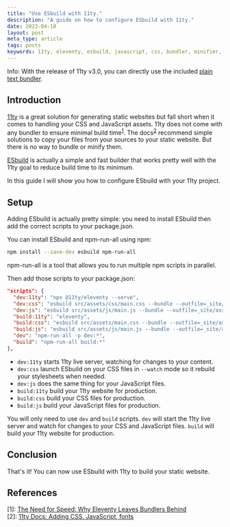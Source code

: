 ```yaml
---
title: "Use ESbuild with 11ty."
description: "A guide on how to configure ESbuild with 11ty."
date: 2023-04-10
layout: post
meta_type: article
tags: posts
keywords: 11ty, eleventy, esbuild, javascript, css, bundler, minifier, static website, static site generator, bundler
---
```


<div class="alert alert-info">
  Info: With the release of 11ty v3.0, you can directly use the included <a href="https://www.11ty.dev/docs/plugins/bundle/">plain text bundler</a>.
</div>

## Introduction

[11ty](https://www.11ty.dev/) is a great solution for generating static websites but fall short when it comes to handling your CSS and JavaScript assets. 11ty does not come with any bundler to ensure minimal build time<sup>[1][1]</sup>. The docs<sup>[2][2]</sup> recommend simple solutions to copy your files from your sources to your static website. But there is no way to bundle or minify them.

[ESbuild](https://esbuild.github.io/) is actually a simple and fast builder that works pretty well with the 11ty goal to reduce build time to its minimum.

In this guide I will show you how to configure ESbuild with your 11ty project.

## Setup

Adding ESbuild is actually pretty simple: you need to install ESbuild then add the correct scripts to your package.json.

You can install ESbuild and npm-run-all using npm:
```bash
npm install --save-dev esbuild npm-run-all
```

npm-run-all is a tool that allows you to run multiple npm scripts in parallel.

Then add those scripts to your package.json:
```json
"scripts": {
  "dev:11ty": "npx @11ty/eleventy --serve",
  "dev:css": "esbuild src/assets/css/main.css --bundle --outfile=_site/assets/css/main.css --watch --sourcemap",
  "dev:js": "esbuild src/assets/js/main.js --bundle --outfile=_site/assets/js/main.js --watch --sourcemap",
  "build:11ty": "eleventy",
  "build:css": "esbuild src/assets/main.css --bundle --outfile=_site/assets/css/main.css --minify",
  "build:js": "esbuild src/assets/js/main.js --bundle --outfile=_site/assets/js/main.js --minify",
  "dev": "npm-run-all -p dev:*",
  "build": "npm-run-all build:*"
},
```

- `dev:11ty` starts 11ty live server, watching for changes to your content.
- `dev:css` launch ESbuild on your CSS files in `--watch` mode so it rebuild your stylesheets when needed.
- `dev:js` does the same thing for your JavaScript files.
- `build:11ty` build your 11ty website for production.
- `build:css` build your CSS files for production.
- `build:js` build your JavaScript files for production.

You will only need to use `dev` and `build` scripts. `dev` will start the 11ty live server and watch for changes to your CSS and JavaScript files. `build` will build your 11ty website for production.

## Conclusion

That's it! You can now use ESbuild with 11ty to build your static website.

## References

\[1\]: [The Need for Speed: Why Eleventy Leaves Bundlers Behind][1] </br>
\[2\]: [11ty Docs: Adding CSS, JavaScript, fonts][2]

[1]: https://thenewstack.io/the-need-for-speed-why-eleventy-leaves-bundlers-behind/
[2]: https://www.11ty.dev/docs/assets/
